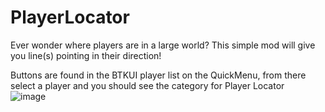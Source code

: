 # PlayerLocator
Ever wonder where players are in a large world? This simple mod will give you line(s) pointing in their direction!    
 
Buttons are found in the BTKUI player list on the QuickMenu, from there select a player and you should see the category for Player Locator    
![image](https://github.com/Nirv-git/CVRMods-Nirv/assets/81605232/533378fb-a4a4-41c8-a6d4-609ebc2f1c95)

